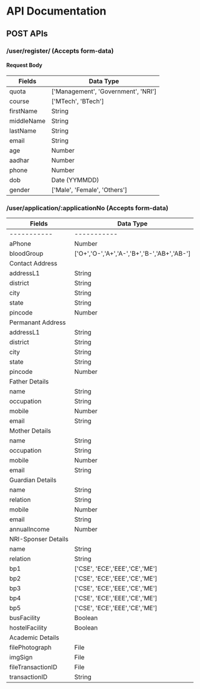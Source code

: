 # API Documentation
## POST APIs
### /user/register/ (Accepts form-data)
#### Request Body
|Fields		|Data Type	|
|-----------|-----------|
|quota 		| ['Management', 'Government', 'NRI']|
|course		| ['MTech', 'BTech']|
|firstName	| String	|
|middleName	| String	|
|lastName	| String	|
|email		| String	|
|age		| Number	|
|aadhar		| Number	|
|phone		| Number	|
|dob		| Date (YYMMDD)|
|gender		| ['Male', 'Female', 'Others']|

### /user/application/:applicationNo (Accepts form-data)
|Fields     |Data Type  |
|-----------|-----------|
|-----------|-----------|
|aPhone 	| Number	|
|bloodGroup	| ['O+','O-','A+','A-','B+','B-','AB+','AB-']|
|Contact Address        |
|addressL1  | String    |
|district   | String    |
|city       | String    |
|state      | String    |
|pincode    | Number    |
|Permanant Address      |
|addressL1  | String    |
|district   | String    |
|city       | String    |
|state      | String    |
|pincode    | Number    |
|Father Details         |
|name       | String    |
|occupation | String    |
|mobile     | Number    |
|email      | String    |
|Mother Details         |
|name       | String    |
|occupation | String    |
|mobile     | Number    |
|email      | String    |
|Guardian Details       |
|name       | String    |
|relation   | String    |
|mobile     | Number    |
|email      | String    |
|annualIncome| Number   |
|NRI-Sponser Details    |
|name       | String    |
|relation   | String    |
|bp1        | ['CSE', 'ECE','EEE','CE','ME']|
|bp2        | ['CSE', 'ECE','EEE','CE','ME']|
|bp3        | ['CSE', 'ECE','EEE','CE','ME']|
|bp4        | ['CSE', 'ECE','EEE','CE','ME']|
|bp5        | ['CSE', 'ECE','EEE','CE','ME']|
|busFacility| Boolean   |
|hostelFacility|Boolean |
|Academic Details       |
|filePhotograph| File   |
|imgSign    | File      |
|fileTransactionID| File|
|transactionID| String  |